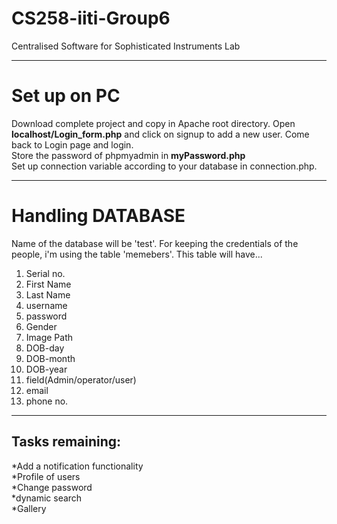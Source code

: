 CS258-iiti-Group6
=================

Centralised Software for Sophisticated Instruments Lab

***

Set up on PC
=============

Download complete project and copy in Apache root directory. Open **localhost/Login_form.php** and click on signup to add a new user. Come back to Login page and login.  
Store the password of phpmyadmin in **myPassword.php**  
Set up connection variable according to your database in connection.php.  

***

Handling DATABASE
==================

Name of the database will be 'test'. For keeping the credentials of the people, i'm using the table 'memebers'. This table will have...
1. Serial no.  
2. First Name  
3. Last Name  
4. username  
5. password  
6. Gender  
7. Image Path  
8. DOB-day  
9. DOB-month  
10. DOB-year  
11. field(Admin/operator/user)  
12. email  
13. phone no.  

***

Tasks remaining:
-----------------

*Add a notification functionality  
*Profile of users  
*Change password  
*dynamic search  
*Gallery  


